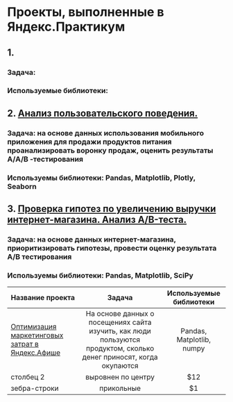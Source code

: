 # Проекты, выполненные в Яндекс.Практикум
## 1. 
### Задача: 
### Используемые библиотеки:

## 2. <a href="https://github.com/Svetsher/-Projects/tree/main/Анали%20пользовательского%20поведения"> Анализ пользовательского поведения. </a>
### Задача: на основе данных использования мобильного приложения для продажи продуктов питания проанализировать воронку продаж, оценить результаты А/A/B -тестирования
### Используемы библиотеки: Pandas, Matplotlib, Plotly, Seaborn

## 3. <a href="https://github.com/Svetsher/-Projects/tree/main/Приоритизация%20гипотез"> Проверка гипотез по увеличению выручки интернет-магазина. Анализ A/B-теста. </a>
### Задача: на основе данных интернет-магазина, приоритизировать гипотезы, провести оценку результата A/B тестирования
### Используемы библиотеки: Pandas, Matplotlib, SciPy

| Название проекта      | Задача              | Используемые библиотеки |
| ------------- |:------------------:|:-----:|
| <a href="https://github.com/Svetsher/-Projects/tree/main/Яндекс.Афиша"> Оптимизация  маркетинговых затрат в Яндекс.Афише </a>| На основе данных о посещениях сайта изучить, как люди пользуются продуктом, сколько денег приносят, когда окупаются   |  Pandas, Matplotlib, numpy |
| столбец 2     | выровнен по центру |   $12 |
| зебра-строки  | прикольные         |    $1 |
